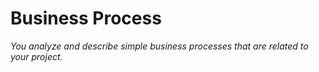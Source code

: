 # Business Process
*You analyze and describe simple business processes that are related to your project.*
